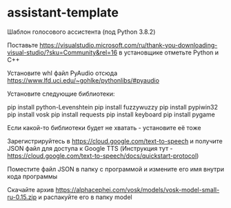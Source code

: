 # assistant-template
Шаблон голосового ассистента (под Python 3.8.2)

Поставьте https://visualstudio.microsoft.com/ru/thank-you-downloading-visual-studio/?sku=Community&rel=16 в установщике отметьте Python и C++

Установите whl файл PyAudio отсюда https://www.lfd.uci.edu/~gohlke/pythonlibs/#pyaudio

Установите следующие библиотеки:

pip install python-Levenshtein
pip install fuzzywuzzy
pip install pypiwin32
pip install vosk
pip install requests
pip install keyboard
pip install pygame

Если какой-то библиотеки будет не хватать - установите её тоже

Зарегистрируйтесь в https://cloud.google.com/text-to-speech и получите JSON файл для доступа к Google TTS (Инструкция тут - https://cloud.google.com/text-to-speech/docs/quickstart-protocol)

Поместите файл JSON в папку с программой и измените его имя внутри кода программы

Скачайте архив https://alphacephei.com/vosk/models/vosk-model-small-ru-0.15.zip и распакуйте его в папку model




